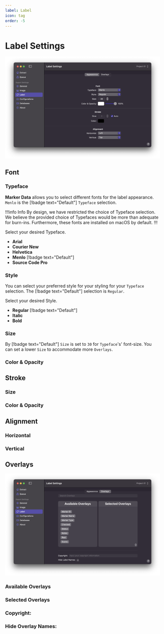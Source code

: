 ```yaml
---
label: Label
icon: tag
order: -5
---
```

# Label Settings

![](/assets/md-label-settings.png)

## Font

### Typeface

**Marker Data** allows you to select different fonts for the label appearance. `Menlo` is the [!badge text="Default"] `Typeface` selection.

!!!info Info
By design, we have restricted the choice of Typeface selection. We believe the provided choice of Typefaces would be more than adequate for burn-ins. Furthermore, these fonts are installed on macOS by default.
!!!

Select your desired Typeface.
- **Arial**
- **Courier New**
- **Helvetica**
- **Menlo** [!badge text="Default"]
- **Source Code Pro**

### Style

You can select your preferred style for your styling for your `Typeface` selection. The [!badge text="Default"] selection is `Regular`.

Select your desired Style.
- **Regular** [!badge text="Default"]
- **Italic**
- **Bold**

### Size

By [!badge text="Default"] `Size` is set to `30` for `Typeface`'s' font-size. You can set a lower `Size` to accommodate more `Overlays`.

### Color & Opacity

## Stroke

### Size

### Color & Opacity

## Alignment

### Horizontal

### Vertical

## Overlays

![](/assets/md-label-overlays-settings.png)

### Available Overlays

### Selected Overlays

### Copyright:

### Hide Overlay Names:
